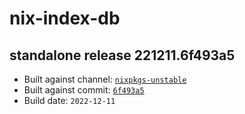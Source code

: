 # nix-index-db
## standalone release 221211.6f493a5
- Built against channel: [`nixpkgs-unstable`](https://github.com/nixos/nixpkgs/tree/nixpkgs-unstable)
- Built against commit: [`6f493a5`](https://github.com/NixOS/nixpkgs/commit/6f493a530feec7358f23d3680416b123717bdf62)
- Build date: `2022-12-11`
